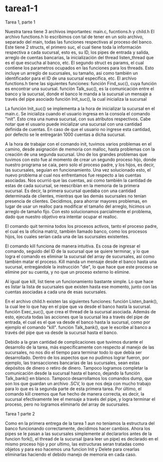 # tarea1-1
Tarea 1, parte 1

Nuestra tarea tiene 3 archivos importantes: main.c, fucntions.h y child.h
El archivo functions.h lo escribimos con tal de tener en un solo archivo, separado del main, 
todas las funciones respectivas al proceso del banco. Este tiene 2 structs, el primero suc, el 
cual tiene toda la información respectiva a cada sucursal, esto es, su ID, los pipes de entrada
y salida, arreglo de cuentas bancarias, la inicialización del thread listen_thread que es el que
escucha al banco, etc. El segundo struct es params, el cual contiene los parametros ocupados en 
las funciones para los threads. Esto incluye un arreglo de sucursales, su tamaño, asi como también 
un identificador para el ID de una sucursal específica, etc. 
El archivo functions.h tiene las siguientes funciones:
función Find_suc(), cuya función es encontrar una sucursal.
función Talk_suc(), es la comunicación entre el banco y la sucursal, donde el banco le manda a la sucursal
un mensaje a través del pipe asociado
función Init_suc(), la cual inicializa la sucursal

La función Init_suc() se implementa a la hora de inicializar la sucursal en el main.c. Se inicializa cuando el
usuario ingresa en la consola el comando "init". Esto crea una nueva sucursal, con sus atributos respectivos.
Cabe notar que el usuario puede inicializar una sucursal con una cantidad definida de cuentas. En caso de que 
el usuario no ingrese esta cantidad, por defecto se le entregarán 1000 cuentas a dicha sucursal.

A la hora de trabajar con el comando init, tuvimos varios problemas en el camino, desde asignación de memoria con
malloc, hasta problemas con la creación de una segunda sucursal. Uno de los grandes problemas que tuvimos con esto
fue al momento de crear un segundo proceso hijo, donde nuestro programa se caía, pero solo el proceso padre, y los 
hijos, es decir, las sucursales, seguían en funcionamiento. Una vez solucionado esto, el nuevo problema al cual nos
enfrentamos fue respecto a las cuentas asociadas. Nos ocurrió que las cuentas, asi como también la cantidad de estas
de cada sucursal, se reescribían en la memoria de la primera sucursal. Es decir, la primera sucursal quedaba con una cantidad
determinada de clientes, mientras que las demás sucursales no tenían presencia de clientes. Decidimos, para ahorrar
mayores problemas, en lugar de usar un realloc para modificar el tamaño del arreglo, hicimos un arreglo de tamaño
fijo. Con esto solucionamos parcialmente el problema, dado que nuestro objetivo era intentar ocupar el realloc.

El comando quit termina todos los procesos activos, tanto el proceso padre, el cual es la oficina matriz, también llamado
banco, como los procesos hijos, los cuales serían cada una de las sucursales existentes.

El comando kill funciona de manera intuitiva. Es cosa de ingresar el comando, seguido del ID de la sucursal que se 
quiere terminar, y lo que logra el comando es eliminar la sucursal del array de sucursales, así como también matar
el proceso. Kill manda un mensaje desde el banco hasta una sucursal, entregándole la instrucción "die", lo que hace que este 
proceso se elimine por su cuenta, y no que un proceso externo lo elimine.

Al igual que kill, list tiene un funcionamiento bastante simple. Lo que hace es listar la lista de sucursales
que existen hasta ese momento, junto con las cuentas asociadas a cada una de esas sucursales.

En el archivo child.h existen las siguientes funciones:
función Listen_bank(), la cual lee lo que hay en el pipe que va desde el banco hasta la sucursal.
función Exec_suc(), que crea el thread de la sucursal asociada. Además de esto, ejecuta todas las acciones que la 
sucursal lea a través del pipe de entrada, el cual es el que va desde el banco hasta la sucursal, como por ejemplo 
el comando "kill".
función Talk_bank(), que le escribe al banco a través del pipe que va desde la sucursal hasta el banco.

Debido a la gran cantidad de complicaciones que tuvimos durante el desarrollo de la tarea, más específicamente con respecto
al manejo de las sucursales, no nos dio el tiempo para terminar todo lo que debía ser desarrollado. Dentro de los aspectos que 
no pudimos lograr fueron, por ejemplo, las transacciones bancarias de las sucursales, sean estas depósitos de dinero o 
retiro de dinero. Tampoco logramos completar la comunicación desde la sucursal hasta el banco, dejando la función Talk_bank() en 
blanco. Tampoco desarrollamos los comandos dump, que son los que guardan un archivo .SCV, lo que nos deja con mucho trabajo para 
lo que es la segunda parte de esta primera tarea. Por último, el comando kill creemos que fue hecho de manera correcta, es decir, 
la sucursal efectivamente lee el mensaje a través del pipe, y logra terminar el proceso, pero no logramos eliminarlo 
del array de sucursales.

Tarea 1 parte 2

Como en la primera entrega de la tarea 1 aun no teniamos la estructura del banco funcionando correctamente, decidimos hacer cambios.
Ahora los pipes se le pasan a las sucursales simplemente al declararlos antes de la funcion fork(), el thread de la sucursal (para leer un pipe)
es declarado en el mismo proceso hijo y por ultimo, las estructuras seran tratadas como objetos y para eso hacemos una funcion Init y Delete para crearlas
eliminarlas haciendo el debido manejo de memoria en cada caso.


